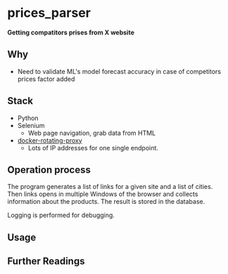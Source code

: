 prices_parser
=====================
__Getting compatitors prises from X website__

Why
-----
* Need to validate ML's model forecast accuracy in case of competitors prices factor added

Stack
-----
* Python
* Selenium
    - Web page navigation, grab data from HTML
* [docker-rotating-proxy](https://github.com/mattes/rotating-proxy)
    - Lots of IP addresses for one single endpoint.

Operation process
-----------------
The program generates a list of links for a given site and a list of cities. Then links opens in multiple Windows of the browser and collects information about the products. 
The result is stored in the database. 

Logging is performed for debugging.

Usage
------


Further Readings
----------------
